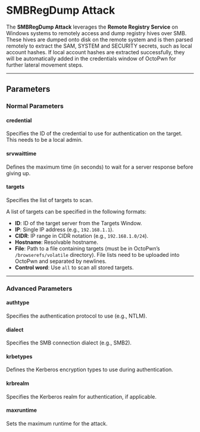 # SMBRegDump Attack

The **SMBRegDump Attack** leverages the **Remote Registry Service** on Windows systems to remotely access and dump registry hives over SMB. These hives are dumped onto disk on the remote system and is then parsed remotely to extract the SAM, SYSTEM and SECURITY secrets, such as local account hashes. If local account hashes are extracted successfully, they will be automatically added in the credentials window of OctoPwn for further lateral movement steps.

---

## Parameters

### Normal Parameters

#### credential
Specifies the ID of the credential to use for authentication on the target. This needs to be a local admin.
#### srvwaittime
Defines the maximum time (in seconds) to wait for a server response before giving up.
#### targets
Specifies the list of targets to scan.

A list of targets can be specified in the following formats:

- **ID**: ID of the target server from the Targets Window.
- **IP**: Single IP address (e.g., `192.168.1.1`).
- **CIDR**: IP range in CIDR notation (e.g., `192.168.1.0/24`).
- **Hostname**: Resolvable hostname.
- **File**: Path to a file containing targets (must be in OctoPwn’s `/browserefs/volatile` directory). File lists need to be uploaded into OctoPwn and separated by newlines.
- **Control word**: Use `all` to scan all stored targets.

---

### Advanced Parameters

#### authtype
Specifies the authentication protocol to use (e.g., NTLM).

#### dialect
Specifies the SMB connection dialect (e.g., SMB2).

#### krbetypes
Defines the Kerberos encryption types to use during authentication.
#### krbrealm
Specifies the Kerberos realm for authentication, if applicable.

#### maxruntime
Sets the maximum runtime for the attack.
